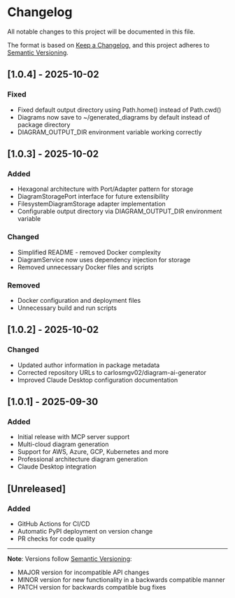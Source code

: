 # Changelog

All notable changes to this project will be documented in this file.

The format is based on [Keep a Changelog](https://keepachangelog.com/en/1.0.0/),
and this project adheres to [Semantic Versioning](https://semver.org/spec/v2.0.0.html).

## [1.0.4] - 2025-10-02

### Fixed
- Fixed default output directory using Path.home() instead of Path.cwd()
- Diagrams now save to ~/generated_diagrams by default instead of package directory
- DIAGRAM_OUTPUT_DIR environment variable working correctly

## [1.0.3] - 2025-10-02

### Added
- Hexagonal architecture with Port/Adapter pattern for storage
- DiagramStoragePort interface for future extensibility
- FilesystemDiagramStorage adapter implementation
- Configurable output directory via DIAGRAM_OUTPUT_DIR environment variable

### Changed
- Simplified README - removed Docker complexity
- DiagramService now uses dependency injection for storage
- Removed unnecessary Docker files and scripts

### Removed
- Docker configuration and deployment files
- Unnecessary build and run scripts

## [1.0.2] - 2025-10-02

### Changed
- Updated author information in package metadata
- Corrected repository URLs to carlosmgv02/diagram-ai-generator
- Improved Claude Desktop configuration documentation

## [1.0.1] - 2025-09-30

### Added
- Initial release with MCP server support
- Multi-cloud diagram generation
- Support for AWS, Azure, GCP, Kubernetes and more
- Professional architecture diagram generation
- Claude Desktop integration

## [Unreleased]

### Added
- GitHub Actions for CI/CD
- Automatic PyPI deployment on version change
- PR checks for code quality

---

**Note**: Versions follow [Semantic Versioning](https://semver.org/):
- MAJOR version for incompatible API changes
- MINOR version for new functionality in a backwards compatible manner
- PATCH version for backwards compatible bug fixes

